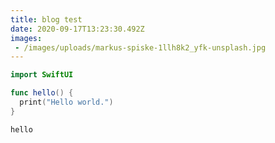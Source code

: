 ```yaml
---
title: blog test
date: 2020-09-17T13:23:30.492Z
images: 
 - /images/uploads/markus-spiske-1llh8k2_yfk-unsplash.jpg
---
```

```swift
import SwiftUI

func hello() {
  print("Hello world.")
}

hello

```
